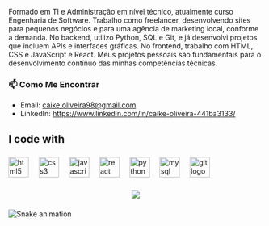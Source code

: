 


<p align="left">Formado em TI e Administração em nível técnico, atualmente curso Engenharia de Software. Trabalho como freelancer, desenvolvendo sites para pequenos negócios e para uma agência de marketing local, conforme a demanda. No backend, utilizo Python, SQL e Git, e já desenvolvi projetos que incluem APIs e interfaces gráficas. No frontend, trabalho com HTML, CSS e JavaScript e React. Meus projetos pessoais são fundamentais para o desenvolvimento contínuo das minhas competências técnicas.</p>

###


### 📫 Como Me Encontrar
- Email: caike.oliveira98@gmail.com
- LinkedIn: https://www.linkedin.com/in/caike-oliveira-441ba3133/


<h2 align="left">I code with</h2>

###

<div align="left">
  <img src="https://cdn.jsdelivr.net/gh/devicons/devicon/icons/html5/html5-original.svg" height="40" alt="html5 logo"  />
  <img width="12" />
  <img src="https://cdn.jsdelivr.net/gh/devicons/devicon/icons/css3/css3-original.svg" height="40" alt="css3 logo"  />
  <img width="12" />
  <img src="https://cdn.jsdelivr.net/gh/devicons/devicon/icons/javascript/javascript-original.svg" height="40" alt="javascript logo"  />
  <img width="12" />
  <img src="https://cdn.jsdelivr.net/gh/devicons/devicon/icons/react/react-original.svg" height="40" alt="react logo"  />
  <img width="12" />
  <img src="https://cdn.jsdelivr.net/gh/devicons/devicon/icons/python/python-original.svg" height="40" alt="python logo"  />
  <img width="12" />
  <img src="https://cdn.jsdelivr.net/gh/devicons/devicon/icons/mysql/mysql-original.svg" height="40" alt="mysql logo"  />
  <img width="12" />
  <img src="https://cdn.jsdelivr.net/gh/devicons/devicon/icons/git/git-original.svg" height="40" alt="git logo"  />
</div>

###

<div align="center">
  <img src="https://profile-counter.glitch.me/caikeee/count.svg?"  />
</div>

###

<img src="https://raw.githubusercontent.com/caikeee/caikeee/snake.yml/snake.svg" alt="Snake animation" />

###
